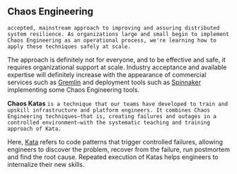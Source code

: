 ## Chaos Engineering
```accepted, mainstream approach to improving and assuring distributed system resilience. As organizations large and small begin to implement Chaos Engineering as an operational process, we're learning how to apply these techniques safely at scale.``` 

The approach is definitely not for everyone, and to be effective and safe, it requires organizational support at scale. Industry acceptance and available expertise will definitely increase with the appearance of commercial services such as [Gremlin](https://www.thoughtworks.com/radar/tools/gremlin) and deployment tools such as [Spinnaker](https://www.thoughtworks.com/radar/tools/spinnaker) implementing some Chaos Engineering tools.


**Chaos Katas** ```is a technique that our teams have developed to train and upskill infrastructure and platform engineers. It combines Chaos Engineering techniques—that is, creating failures and outages in a controlled environment—with the systematic teaching and training approach of Kata.```

Here, [Kata](https://en.wikipedia.org/wiki/Kata) refers to code patterns that trigger controlled failures, allowing engineers to discover the problem, recover from the failure, run postmortem and find the root cause. Repeated execution of Katas helps engineers to internalize their new skills.
